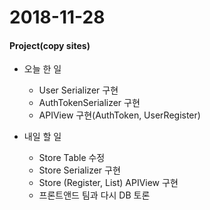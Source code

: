 # 2018-11-28
#### Project(copy sites)
- 오늘 한 일
	- User Serializer 구현
	- AuthTokenSerializer 구현
	- APIView 구현(AuthToken, UserRegister)

- 내일 할 일
	- Store Table 수정
	- Store Serializer 구현
	- Store (Register, List) APIView 구현
	- 프론트앤드 팀과 다시 DB 토론